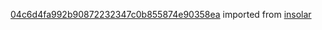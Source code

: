 [04c6d4fa992b90872232347c0b855874e90358ea](https://github.com/insolar/insolar/commit/04c6d4fa992b90872232347c0b855874e90358ea) imported from [insolar](https://github.com/insolar/insolar)
